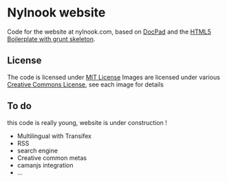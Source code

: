 Nylnook website
===============

Code for the website at nylnook.com, based on [DocPad](https://github.com/bevry/docpad) and the [HTML5 Boilerplate with grunt skeleton](https://github.com/lukekarrys/html5-boilerplate.docpad). 

## License
The code is licensed under [MIT License](http://creativecommons.org/licenses/MIT/)
Images are licensed under various [Creative Commons License](http://creativecommons.org/), see each image for details

## To do
this code is really young, website is under construction !

- Multilingual with Transifex
- RSS
- search engine
- Creative common metas
- camanjs integration
- ...

